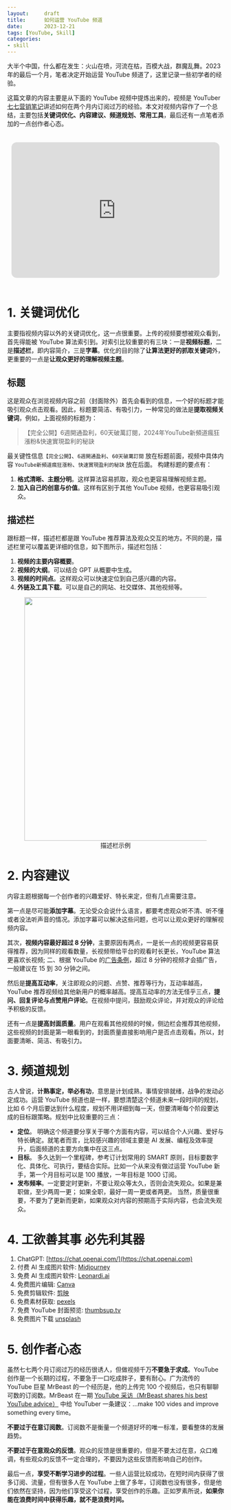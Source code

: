 ```yaml
---
layout:     draft
title:      如何运营 YouTube 频道
date:       2023-12-21
tags: [YouTube, Skill]
categories:
- skill
---
```


大半个中国，什么都在发生：火山在喷，河流在枯，百模大战，群魔乱舞。2023 年的最后一个月，笔者决定开始运营 YouTube 频道了，这里记录一些初学者的经验。


这篇文章的内容主要是从下面的 YouTube 视频中提炼出来的，视频是 YouTuber [七七营销笔记](https://www.youtube.com/@77MediaBook)讲述如何在两个月内订阅过万的经验。本文对视频内容作了一个总结，主要包括**关键词优化、内容建议、频道规划、常用工具**，最后还有一点笔者添加的一点创作者心态。

<style>
  .video-container {
    display: flex;
    justify-content: center;
    padding: 20px 10px;
  }

  iframe {
    width: 560px;
    height: 315px;
  }
</style>


<div class="video-container">
  <iframe
  width="560"
  height="315"
  src="https://www.youtube.com/embed/Z97u98GOPKM?si=EFWCYP7IA3lct6yn"
  title="YouTube video player"
  frameborder="0"
  allow="accelerometer; autoplay; clipboard-write; encrypted-media; gyroscope; picture-in-picture; web-share"
  allowfullscreen
  style="border-radius: 12px;"></iframe>
</div>


# 1. 关键词优化
主要指视频内容以外的关键词优化，这一点很重要。上传的视频要想被观众看到，首先得能被 YouTube 算法索引到。对索引比较重要的有三块：一是**视频标题**，二是**描述栏**，即内容简介，三是**字幕**。优化的目的除了**让算法更好的抓取关键词**外，更重要的一点是**让观众更好的理解视频主题**。

## 标题
这是观众在浏览视频内容之前（封面除外）首先会看到的信息，一个好的标题才能吸引观众点击观看。因此，标题要简洁、有吸引力，一种常见的做法是**提取视频关键词**，例如，上面视频的标题为：

> 【完全公開】6週開通盈利，60天破萬訂閱，2024年YouTube新頻道瘋狂漲粉&快速實現盈利的秘訣

最关键性信息`【完全公開】`、`6週開通盈利`、`60天破萬訂閱` 放在标题前面，视频中具体内容 `YouTube新頻道瘋狂漲粉`、`快速實現盈利的秘訣` 放在后面。 构建标题的要点有：
1. **格式清晰、主题分明**。这样算法容易抓取，观众也更容易理解视频主题。
2. **加入自己的创意与价值**。这样有区别于其他 YouTube 视频，也更容易吸引观众。

## 描述栏
跟标题一样，描述栏都是跟 YouTube 推荐算法及观众交互的地方。不同的是，描述栏里可以覆盖更详细的信息，如下图所示，描述栏包括：
1. **视频的主要内容概要**。
2. **视频的大纲**。可以结合 GPT 从概要中生成。
3. **视频的时间点**。这样观众可以快速定位到自己感兴趣的内容。
4. **外链及工具下载**。可以是自己的网站、社交媒体、其他视频等。

<figure style="text-align: center;">
    <img src="https://host.ddot.cc/tmp_content_20231223_1651.png" width=566pt>
    <figcaption style="text-align:center"> 描述栏示例 </figcaption>
</figure>

# 2. 内容建议
内容主题根据每一个创作者的兴趣爱好、特长来定，但有几点需要注意。

第一点是尽可能**添加字幕**。无论受众会说什么语言，都要考虑观众听不清、听不懂或者没法听声音的情况。添加字幕可以解决这些问题，也可以让观众更好的理解视频内容。

其次，**视频内容最好超过 8 分钟**，主要原因有两点，一是长一点的视频更容易获得推荐，因为同样的观看数量，长视频带给平台的观看时长更长，YouTube 算法更喜欢长视频; 二、根据 YouTube 的[广告条例](https://dlj.one/bezgte)，超过 8 分钟的视频才会插广告，一般建议在 15 到 30 分钟之间。

然后是**提高互动率**，关注即观众的问题、点赞、推荐等行为，互动率越高，YouTube 推荐视频给其他新用户的概率越高。提高互动率的方法无怪乎三点，**提问、回复评论与点赞用户评论**。在视频中提问，鼓励观众评论，并对观众的评论给予积极的反馈。

还有一点是**提高封面质量**。用户在观看其他视频的时候，侧边栏会推荐其他视频，这些视频的封面是第一眼看到的，封面质量直接影响用户是否点击观看。所以，封面要清晰、简洁、有吸引力。

# 3. 频道规划

古人曾说，**计熟事定，举必有功**，意思是计划成熟，事情安排就绪，战争的发动必定成功。运营 YouTube 频道也是一样，要想清楚这个频道未来一段时间的规划，比如 6 个月后要达到什么程度，规划不用详细到每一天，但要清晰每个阶段要达成的目标跟策略。规划中比较重要的三点：
- **定位**。 明确这个频道要分享关于哪个方面有内容，可以结合个人兴趣、爱好与特长确定。就笔者而言，比较感兴趣的领域主要是 AI 发展、编程及效率提升，后面频道的主要方向集中在这三点。
- **目标**。 多久达到一个里程碑，参考订计划常用的 SMART 原则，目标要数字化、具体化、可执行，要结合实际。比如一个从来没有做过运营 YouTube 新手，第一个月目标可以是 100 播放，一年目标是 1000 订阅。
- **发布频率**。一定要定时更新，不要让观众等太久，否则会流失观众。如果是兼职做，至少两周一更； 如果全职，最好一周一更或者两更。 当然，质量很重要，不要为了更新而更新，如果观众对内容的预期高于实际内容，也会流失观众。


# 4. 工欲善其事 必先利其器
1. ChatGPT: [https://chat.openai.com/](https://chat.openai.com)
2. 付费 AI 生成图片软件: [Midjourney](https://www.midjourney.com/app/)
3. 免费 AI 生成图片软件: [Leonardi.ai](https://leonardo.ai)
4. 免费图片编辑: [Canva](https://www.canva.com/)
5. 免费剪辑软件: [剪映](https://www.capcut.cn/)
6. 免费素材获取: [pexels](https://www.pexels.com/)
7. 免费 YouTube 封面预览: [thumbsup.tv](https://thumbsup.tv/)
8. 免费图片下载 [unsplash](https://unsplash.com/)


# 5. 创作者心态
虽然七七两个月订阅过万的经历很诱人，但做视频千万**不要急于求成**。YouTube 创作是一个长期的过程，不要急于一口吃成胖子，要有耐心。广为流传的 YouTube 巨星 MrBeast 的一个经历是，他的上传完 100 个视频后，也只有聊聊可数的订阅数。MrBeast 在一期 [YouTube 采访（MrBeast shares his best YouTube advice）](https://www.youtube.com/watch?v=9DBJXRy5dvk) 中给 YouTuber 一条建议：...make 100 vides and improve something every time。

**不要过于在意订阅数**。订阅数不是衡量一个频道好坏的唯一标准，要看整体的发展趋势。

**不要过于在意观众的反馈**。观众的反馈是很重要的，但是不要太过在意，众口难调，有些观众的反馈不一定合理的，不要因为这些反馈而影响自己的创作。

最后一点，**享受不断学习进步的过程**。一些人运营比较成功，在短时间内获得了很多订阅、流量，但有很多人在 YouTube 上做了多年，订阅数也没有很多，但是他们依然在坚持，因为他们享受这个过程，享受创作的乐趣。正如罗素所说，**如果你能在浪费时间中获得乐趣，就不是浪费时间。**
